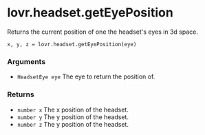 <!--
category: reference
-->

lovr.headset.getEyePosition
===

Returns the current position of one the headset's eyes in 3d space.

    x, y, z = lovr.headset.getEyePosition(eye)

### Arguments

- `HeadsetEye eye` The eye to return the position of.

### Returns

- `number x` The x position of the headset.
- `number y` The y position of the headset.
- `number z` The y position of the headset.
